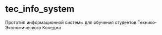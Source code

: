 # tec_info_system
Прототип информационной системы для обучения студентов Технико-Экономического Коледжа
